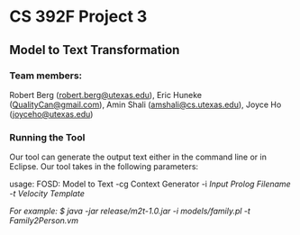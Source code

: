 CS 392F Project 3
=================

Model to Text Transformation
----------------------------

### Team members:
Robert Berg (robert.berg@utexas.edu), Eric Huneke (QualityCan@gmail.com), 
Amin Shali (amshali@cs.utexas.edu), Joyce Ho (joyceho@utexas.edu)

### Running the Tool

Our tool can generate the output text either in the command line or in Eclipse. 
Our tool takes in the following parameters:

usage: FOSD: Model to Text
 -cg <cg>   Context Generator
 -i <i>     Input Prolog Filename
 -t <t>     Velocity Template

For example:
$ java -jar release/m2t-1.0.jar -i models/family.pl -t Family2Person.vm

